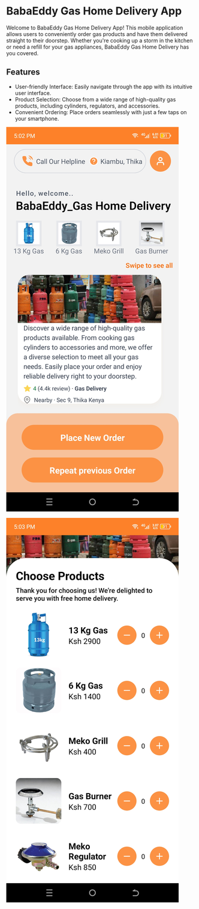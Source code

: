 # BabaEddy Gas Home Delivery App

Welcome to BabaEddy Gas Home Delivery App! This mobile application allows users to conveniently order gas products and have them delivered straight to their doorstep. Whether you're cooking up a storm in the kitchen or need a refill for your gas appliances, BabaEddy Gas Home Delivery has you covered.

## Features

- User-friendly Interface: Easily navigate through the app with its intuitive user interface.
- Product Selection: Choose from a wide range of high-quality gas products, including cylinders, regulators, and accessories.
- Convenient Ordering: Place orders seamlessly with just a few taps on your smartphone.

![Home Screen](screenshots/homeSCreen.jpg)

![products Screen](screenshots/productsScreen.jpg)

